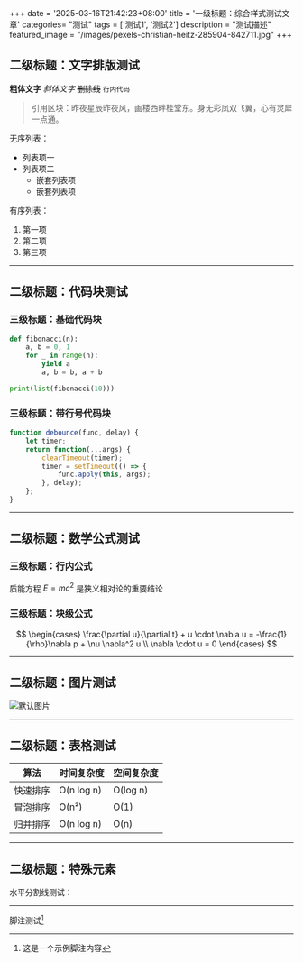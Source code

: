 +++
date = '2025-03-16T21:42:23+08:00'
title = '一级标题：综合样式测试文章'
categories= "测试"
tags = ['测试1', '测试2']
description = "测试描述"
featured_image = "/images/pexels-christian-heitz-285904-842711.jpg"
+++

## 二级标题：文字排版测试

**粗体文字** *斜体文字* ~~删除线~~ `行内代码`

<!--more-->

> 引用区块：昨夜星辰昨夜风，画楼西畔桂堂东。身无彩凤双飞翼，心有灵犀一点通。

无序列表：
- 列表项一
- 列表项二
  - 嵌套列表项
  - 嵌套列表项

有序列表：
1. 第一项
2. 第二项
3. 第三项

---

## 二级标题：代码块测试

### 三级标题：基础代码块
```python
def fibonacci(n):
    a, b = 0, 1
    for _ in range(n):
        yield a
        a, b = b, a + b

print(list(fibonacci(10)))
```

### 三级标题：带行号代码块
```javascript {.line-numbers}
function debounce(func, delay) {
    let timer;
    return function(...args) {
        clearTimeout(timer);
        timer = setTimeout(() => {
            func.apply(this, args);
        }, delay);
    };
}
```

---

## 二级标题：数学公式测试

### 三级标题：行内公式
质能方程 $E=mc^2$ 是狭义相对论的重要结论

### 三级标题：块级公式
$$
\begin{cases}
\frac{\partial u}{\partial t} + u \cdot \nabla u = -\frac{1}{\rho}\nabla p + \nu \nabla^2 u \\
\nabla \cdot u = 0
\end{cases}
$$

---

## 二级标题：图片测试

![默认图片](/images/pexels-christian-heitz-285904-842711.jpg)

---

## 二级标题：表格测试

| 算法         | 时间复杂度 | 空间复杂度 |
|--------------|------------|------------|
| 快速排序     | O(n log n) | O(log n)   |
| 冒泡排序     | O(n²)      | O(1)       |
| 归并排序     | O(n log n) | O(n)       |

---

## 二级标题：特殊元素

水平分割线测试：
***

脚注测试[^1]

[^1]: 这是一个示例脚注内容
